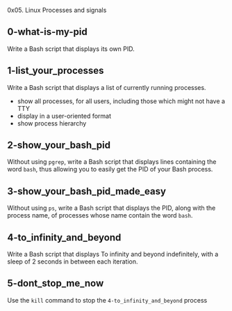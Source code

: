 0x05. Linux Processes and signals

## 0-what-is-my-pid
Write a Bash script that displays its own PID.

## 1-list_your_processes
Write a Bash script that displays a list of currently running processes.
- show all processes, for all users, including those which might not have a TTY
- display in a user-oriented format
- show process hierarchy

## 2-show_your_bash_pid
Without using `pgrep`, write a Bash script that displays lines containing the word `bash`, thus allowing you to easily get the PID of your Bash process.

## 3-show_your_bash_pid_made_easy
Without using `ps`, write a Bash script that displays the PID, along with the process name, of processes whose name contain the word `bash`.

## 4-to_infinity_and_beyond
Write a Bash script that displays To infinity and beyond indefinitely, with a sleep of 2 seconds in between each iteration.

## 5-dont_stop_me_now
Use the `kill` command to stop the `4-to_infinity_and_beyond` process
